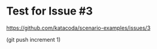 # Test for Issue #3

https://github.com/katacoda/scenario-examples/issues/3

(git push increment 1)
